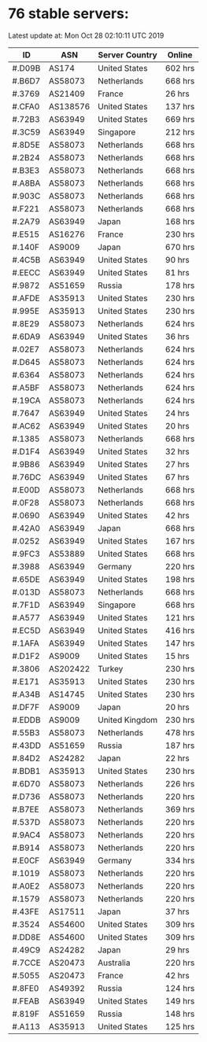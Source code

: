 # 76 stable servers:

Latest update at: Mon Oct 28 02:10:11 UTC 2019

| ID | ASN | Server Country | Online |
| -- | --- | -------------- | ------ |
| #.D09B | AS174 | United States | 602 hrs |
| #.B6D7 | AS58073 | Netherlands | 668 hrs |
| #.3769 | AS21409 | France | 26 hrs |
| #.CFA0 | AS138576 | United States | 137 hrs |
| #.72B3 | AS63949 | United States | 669 hrs |
| #.3C59 | AS63949 | Singapore | 212 hrs |
| #.8D5E | AS58073 | Netherlands | 668 hrs |
| #.2B24 | AS58073 | Netherlands | 668 hrs |
| #.B3E3 | AS58073 | Netherlands | 668 hrs |
| #.A8BA | AS58073 | Netherlands | 668 hrs |
| #.903C | AS58073 | Netherlands | 668 hrs |
| #.F221 | AS58073 | Netherlands | 668 hrs |
| #.2A79 | AS63949 | Japan | 168 hrs |
| #.E515 | AS16276 | France | 230 hrs |
| #.140F | AS9009 | Japan | 670 hrs |
| #.4C5B | AS63949 | United States | 90 hrs |
| #.EECC | AS63949 | United States | 81 hrs |
| #.9872 | AS51659 | Russia | 178 hrs |
| #.AFDE | AS35913 | United States | 230 hrs |
| #.995E | AS35913 | United States | 230 hrs |
| #.8E29 | AS58073 | Netherlands | 624 hrs |
| #.6DA9 | AS63949 | United States | 36 hrs |
| #.02E7 | AS58073 | Netherlands | 624 hrs |
| #.D645 | AS58073 | Netherlands | 624 hrs |
| #.6364 | AS58073 | Netherlands | 624 hrs |
| #.A5BF | AS58073 | Netherlands | 624 hrs |
| #.19CA | AS58073 | Netherlands | 624 hrs |
| #.7647 | AS63949 | United States | 24 hrs |
| #.AC62 | AS63949 | United States | 20 hrs |
| #.1385 | AS58073 | Netherlands | 668 hrs |
| #.D1F4 | AS63949 | United States | 32 hrs |
| #.9B86 | AS63949 | United States | 27 hrs |
| #.76DC | AS63949 | United States | 67 hrs |
| #.E00D | AS58073 | Netherlands | 668 hrs |
| #.0F28 | AS58073 | Netherlands | 668 hrs |
| #.0690 | AS63949 | United States | 42 hrs |
| #.42A0 | AS63949 | Japan | 668 hrs |
| #.0252 | AS63949 | United States | 167 hrs |
| #.9FC3 | AS53889 | United States | 668 hrs |
| #.3988 | AS63949 | Germany | 220 hrs |
| #.65DE | AS63949 | United States | 198 hrs |
| #.013D | AS58073 | Netherlands | 668 hrs |
| #.7F1D | AS63949 | Singapore | 668 hrs |
| #.A577 | AS63949 | United States | 121 hrs |
| #.EC5D | AS63949 | United States | 416 hrs |
| #.1AFA | AS63949 | United States | 147 hrs |
| #.D1F2 | AS9009 | United States | 15 hrs |
| #.3806 | AS202422 | Turkey | 230 hrs |
| #.E171 | AS35913 | United States | 230 hrs |
| #.A34B | AS14745 | United States | 230 hrs |
| #.DF7F | AS9009 | Japan | 20 hrs |
| #.EDDB | AS9009 | United Kingdom | 230 hrs |
| #.55B3 | AS58073 | Netherlands | 478 hrs |
| #.43DD | AS51659 | Russia | 187 hrs |
| #.84D2 | AS24282 | Japan | 22 hrs |
| #.BDB1 | AS35913 | United States | 230 hrs |
| #.6D70 | AS58073 | Netherlands | 226 hrs |
| #.D736 | AS58073 | Netherlands | 220 hrs |
| #.B7EE | AS58073 | Netherlands | 369 hrs |
| #.537D | AS58073 | Netherlands | 220 hrs |
| #.9AC4 | AS58073 | Netherlands | 220 hrs |
| #.B914 | AS58073 | Netherlands | 220 hrs |
| #.E0CF | AS63949 | Germany | 334 hrs |
| #.1019 | AS58073 | Netherlands | 220 hrs |
| #.A0E2 | AS58073 | Netherlands | 220 hrs |
| #.1579 | AS58073 | Netherlands | 220 hrs |
| #.43FE | AS17511 | Japan | 37 hrs |
| #.3524 | AS54600 | United States | 309 hrs |
| #.DD8E | AS54600 | United States | 309 hrs |
| #.49C9 | AS24282 | Japan | 29 hrs |
| #.7CCE | AS20473 | Australia | 220 hrs |
| #.5055 | AS20473 | France | 42 hrs |
| #.8FE0 | AS49392 | Russia | 124 hrs |
| #.FEAB | AS63949 | United States | 149 hrs |
| #.819F | AS51659 | Russia | 148 hrs |
| #.A113 | AS35913 | United States | 125 hrs |

